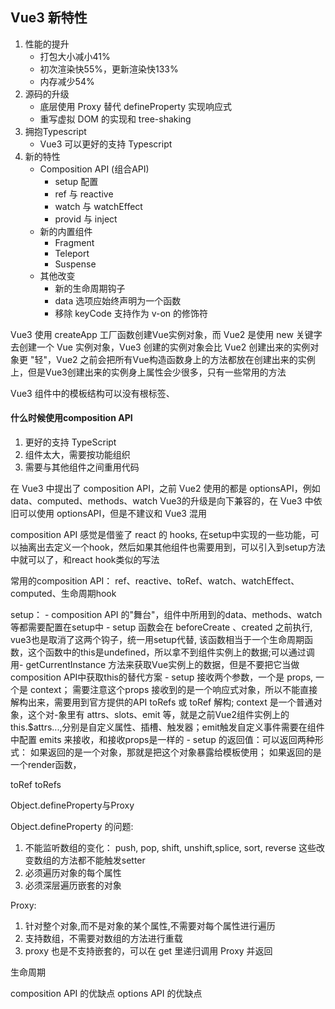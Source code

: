 ## Vue3 新特性

1. 性能的提升
    - 打包大小减小41%
    - 初次渲染快55%，更新渲染快133%
    - 内存减少54%
2. 源码的升级
    - 底层使用 Proxy 替代 defineProperty 实现响应式
    - 重写虚拟 DOM 的实现和 tree-shaking
3. 拥抱Typescript
    - Vue3 可以更好的支持 Typescript
4. 新的特性
    - Composition API (组合API)
        - setup 配置
        - ref 与 reactive
        - watch 与 watchEffect
        - provid 与 inject
    - 新的内置组件
        - Fragment
        - Teleport
        - Suspense
    - 其他改变
        - 新的生命周期钩子
        - data 选项应始终声明为一个函数
        - 移除 keyCode 支持作为 v-on 的修饰符

Vue3 使用 createApp 工厂函数创建Vue实例对象，而 Vue2 是使用 new 关键字去创建一个 Vue 实例对象，Vue3 创建的实例对象会比 Vue2 创建出来的实例对象更 "轻"，Vue2 之前会把所有Vue构造函数身上的方法都放在创建出来的实例上，但是Vue3创建出来的实例身上属性会少很多，只有一些常用的方法

Vue3 组件中的模板结构可以没有根标签、


#### 什么时候使用composition API

1. 更好的支持 TypeScript
2. 组件太大，需要按功能组织
3. 需要与其他组件之间重用代码

在 Vue3 中提出了 composition API，之前 Vue2 使用的都是 optionsAPI，例如 data、computed、methods、watch
Vue3的升级是向下兼容的，在 Vue3 中依旧可以使用 optionsAPI，但是不建议和 Vue3 混用


composition API 感觉是借鉴了 react 的 hooks, 在setup中实现的一些功能，可以抽离出去定义一个hook，然后如果其他组件也需要用到，可以引入到setup方法中就可以了，和react hook类似的写法


常用的composition API： ref、reactive、toRef、watch、watchEffect、computed、生命周期hook

setup：
    - composition API 的"舞台"，组件中所用到的data、methods、watch等都需要配置在setup中
    - setup 函数会在 beforeCreate 、created 之前执行, vue3也是取消了这两个钩子，统一用setup代替, 该函数相当于一个生命周期函数，这个函数中的this是undefined，所以拿不到组件实例上的数据;可以通过调用- getCurrentInstance 方法来获取Vue实例上的数据，但是不要把它当做composition API中获取this的替代方案
    - setup 接收两个参数，一个是 props, 一个是 context； 需要注意这个props 接收到的是一个响应式对象，所以不能直接解构出来，需要用到官方提供的API toRefs 或 toRef 解构; context 是一个普通对象，这个对-象里有 attrs、slots、emit 等，就是之前Vue2组件实例上的 this.$attrs...,分别是自定义属性、插槽、触发器；emit触发自定义事件需要在组件中配置 emits 来接收，和接收props是一样的
    - setup 的返回值：可以返回两种形式： 如果返回的是一个对象，那就是把这个对象暴露给模板使用； 如果返回的是一个render函数，



toRef toRefs

Object.defineProperty与Proxy

Object.defineProperty 的问题:
1. 不能监听数组的变化： push, pop, shift, unshift,splice, sort, reverse 这些改变数组的方法都不能触发setter
2. 必须遍历对象的每个属性
3. 必须深层遍历嵌套的对象

Proxy:
1. 针对整个对象,而不是对象的某个属性,不需要对每个属性进行遍历
2. 支持数组，不需要对数组的方法进行重载
3. proxy 也是不支持嵌套的，可以在 get 里递归调用 Proxy 并返回

生命周期

composition API 的优缺点
options API 的优缺点
